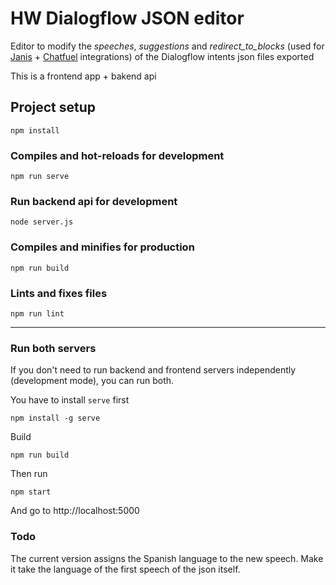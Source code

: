 # HW Dialogflow JSON editor

Editor to modify the _speeches_, _suggestions_ and _redirect_to_blocks_
(used for [Janis](https://www.janis.ai) + [Chatfuel](https://chatfuel.com) integrations)
of the Dialogflow intents json files exported

This is a frontend app + bakend api

## Project setup
```
npm install
```

### Compiles and hot-reloads for development
```
npm run serve
```

### Run backend api for development 
```
node server.js
```

### Compiles and minifies for production
```
npm run build
```

### Lints and fixes files
```
npm run lint
```
---
### Run both servers
If you don't need to run backend and frontend servers independently (development mode),
you can run both.

You have to install `serve` first
```
npm install -g serve
```
Build
```
npm run build
```

Then run

```
npm start
```

And go to http://localhost:5000

### Todo

The current version assigns the Spanish language to the new speech.
Make it take the language of the first speech of the json itself.